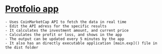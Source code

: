 # [Protfolio app](https://github.com/MohidulHaqueTushar/portfolio-app-with-Tkinter/tree/main)
	- Uses CoinMarketCap API to fetch the data in real time
	- Edit the API adress for the specific results
	- It calculates the investment amount, and current price
	- Calculates the profit or loss, and shows in the app
	- The output can be updated every 5 minutes by the app
	- It also has an directly executable application [main.exp]() file in the dist folder
